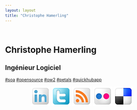 ```yaml
---
layout: layout
title: "Christophe Hamerling"
---
```

<p><br/></p>	
<div class="hero-unit">
	<h1>Christophe Hamerling</h1>
	<h2>Ingénieur Logiciel</h2>
 <p><a href="http://petalslink.com" target="_blank">#soa</a> <a href="http://ow2.org" target="_blank">#opensource</a> <a href="http://ow2.org" target="_blank">#ow2</a> <a href="http://petals.ow2.org" target="_blank">#petals</a> <a href="http://quickhubapp.com" target="_blank">#quickhubapp</a></p>
</div>

<p align="center">
	<a href="http://linkedin.com/chamerling" target="_blank"><img src="images/linkedin.png"/></a>
	<a href="http://twitter.com/chamerling" target="_blank"><img src="images/twitter.png"/></a>
	<a href="http://chamerling.org" target="_blank"><img src="images/rss.png"/></a>
	<a href="http://flickr.com/photos/hamerling" target="_blank"><img src="images/flickr.png"/></a>
	<a href="http://delicious.com/chamerling" target="_blank"><img src="images/delicious.png"/></a>
</p>
